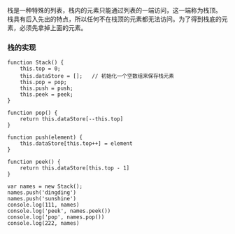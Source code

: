 栈是一种特殊的列表，栈内的元素只能通过列表的一端访问，这一端称为栈顶。
栈具有后入先出的特点，所以任何不在栈顶的元素都无法访问。为了得到栈底的元 素，必须先拿掉上面的元素。
### 栈的实现
```
function Stack() {
	this.top = 0;
	this.dataStore = [];   // 初始化一个空数组来保存栈元素
	this.pop = pop;
	this.push = push;
	this.peek = peek;
}

function pop() {
	return this.dataStore[--this.top]
}

function push(element) {
	this.dataStore[this.top++] = element
}

function peek() {
	return this.dataStore[this.top - 1]
}

var names = new Stack();
names.push('dingding')
names.push('sunshine')
console.log(111, names)
console.log('peek', names.peek())
console.log('pop', names.pop())
console.log(222, names)
```
